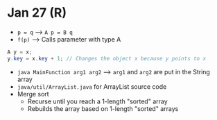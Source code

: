 # Jan 27 (R)

- `p = q` --> `A p = B q`
- `f(p)` --> Calls parameter with type A
```java
A y = x;
y.key = x.key + 1; // Changes the object x because y points to x
```
- `java MainFunction arg1 arg2` --> `arg1` and `arg2` are put in the String array
- `java/util/ArrayList.java` for ArrayList source code
- Merge sort
  - Recurse until you reach a 1-length "sorted" array
  - Rebuilds the array based on 1-length "sorted" arrays
